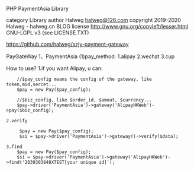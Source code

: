 PHP PaymentAsia Library

category Library
author Halweg halweg@126.com
copyright 2019-2020 Halweg - halweg.cn BLOG
license http://www.gnu.org/copyleft/lesser.html GNU-LGPL v3 (see LICENSE.TXT)

https://github.com/halweg/szjy-payment-gateway

PayGateWay
1、PaymentAsia
    (1)pay_method: 
        1.alipay
        2.wechat
        3.cup

How to use?
    1.if you want Alipay, u can:
        
        //$pay_config means the config of the gateway, like token,mid,sercet...
        $pay = new Pay($pay_config); 
       
        //$biz_config, like $order_id, $amout, $currency...
        $pay->driver('PaymentAsia')->gateway('AlipayHKWeb')->pay($biz_config);
        
    2.verify
         
         $pay = new Pay($pay_config);
         $si = $pay->driver('PaymentAsia')->gateway()->verify($data);    
         
    3.find
        $pay = new Pay($pay_config);
        $si = $pay->driver('PaymentAsia')->gateway('AlipayHKWeb')->find('2039303848XTEST[your unique id]');   